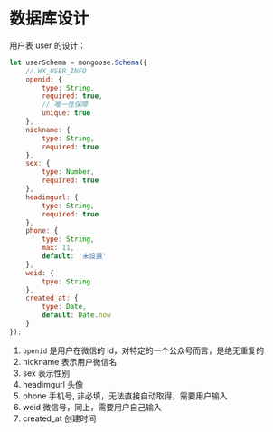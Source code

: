 # 数据库设计 

用户表 user 的设计： 

``` js
let userSchema = mongoose.Schema({
    // WX_USER_INFO
    openid: {
        type: String, 
        required: true,
        // 唯一性保障
        unique: true
    },
    nickname: {
        type: String, 
        required: true
    },
    sex: {
        type: Number, 
        required: true
    },
    headimgurl: {
        type: String, 
        required: true
    },
    phone: {
        type: String, 
        max: 11, 
        default: '未设置'
    },
    weid: {
        tpye: String
    },
    created_at: {
        type: Date, 
        default: Date.now
    }
});
```

1. `openid` 是用户在微信的 id，对特定的一个公众号而言，是绝无重复的
2. nickname 表示用户微信名 
3. sex 表示性别 
4. headimgurl 头像
5. phone 手机号, 非必填，无法直接自动取得，需要用户输入 
6. weid 微信号，同上，需要用户自己输入 
7. created_at 创建时间
